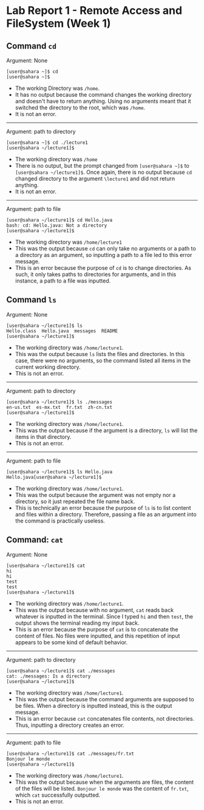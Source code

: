 # Lab Report 1 - Remote Access and FileSystem (Week 1)

## Command `cd`
Argument: None
```
[user@sahara ~]$ cd
[user@sahara ~]$
```
* The working Directory was `/home`.
* It has no output because the command changes the working directory and doesn't have to return anything. Using no arguments meant that it switched the directory to the root, which was `/home`.
* It is not an error.

---
Argument: path to directory
```
[user@sahara ~]$ cd ./lecture1
[user@sahara ~/lecture1]$
```
* The working directory was `/home`
* There is no output, but the prompt changed from `[user@sahara ~]$` to `[user@sahara ~/lecture1]$`. Once again, there is no output because `cd` changed directory to the argument `\lecture1` and did not return anything.
* It is not an error.

---
Argument: path to file
```
[user@sahara ~/lecture1]$ cd Hello.java
bash: cd: Hello.java: Not a directory
[user@sahara ~/lecture1]$
```
* The working directory was `/home/lecture1`
* This was the output because `cd` can only take no arguments or a path to a directory as an argument, so inputting a path to a file led to this error message.
* This is an error because the purpose of `cd` is to change directories. As such, it only takes paths to directories for arguments, and in this instance, a path to a file was inputted.

## Command `ls`
Argument: None
```
[user@sahara ~/lecture1]$ ls
Hello.class  Hello.java  messages  README
[user@sahara ~/lecture1]$
```
* The working directory was `/home/lecture1`.
* This was the output because `ls` lists the files and directories. In this case, there were no arguments, so the command listed all items in the current working directory.
* This is not an error.
 
---
Argument: path to directory
```
[user@sahara ~/lecture1]$ ls ./messages
en-us.txt  es-mx.txt  fr.txt  zh-cn.txt
[user@sahara ~/lecture1]$
```
* The working directory was `/home/lecture1`.
* This was the output because if the argument is a directory, `ls` will list the items in that directory.
* This is not an error.

---
Argument: path to file
```
[user@sahara ~/lecture1]$ ls Hello.java
Hello.java[user@sahara ~/lecture1]$
```
* The working directory was `/home/lecture1`.
* This was the output because the argument was not empty nor a directory, so it just repeated the file name back.
* This is technically an error because the purpose of `ls` is to list content and files within a directory. Therefore, passing a file as an argument into the command is practically useless.

## Command: `cat`
Argument: None
```
[user@sahara ~/lecture1]$ cat
hi
hi
test
test
[user@sahara ~/lecture1]$
```
* The working directory was `/home/lecture1`.
* This was the output because with no argument, `cat` reads back whatever is inputted in the terminal. Since I typed `hi` and then `test`, the output shows the terminal reading my input back.
* This is an error because the purpose of `cat` is to concatenate the content of files. No files were inputted, and this repetition of input appears to be some kind of default behavior.

---
Argument: path to directory
```
[user@sahara ~/lecture1]$ cat ./messages
cat: ./messages: Is a directory
[user@sahara ~/lecture1]$
```
* The working directory was `/home/lecture1`.
* This was the output because the command arguments are supposed to be files. When a directory is inputted instead, this is the output message.
* This is an error because `cat` concatenates file contents, not directories. Thus, inputting a directory creates an error.

---
Argument: path to file
```
[user@sahara ~/lecture1]$ cat ./messages/fr.txt 
Bonjour le monde
[user@sahara ~/lecture1]$
```
* The working directory was `/home/lecture1`.
* This was the output because when the arguments are files, the content of the files will be listed. `Bonjour le monde` was the content of `fr.txt`, which `cat` successfully outputted.
* This is not an error.
